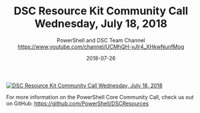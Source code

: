 ﻿---
title: DSC Resource Kit Community Call Wednesday, July 18, 2018
date: 2018-07-26
tags: PowerShell, Microsoft, English, CommunityCall, PowerShell Team
author: PowerShell and DSC Team Channel https://www.youtube.com/channel/UCMhQH-yJlr4_XHkwNunfMog
---

[![DSC Resource Kit Community Call Wednesday, July 18, 2018](https://i2.ytimg.com/vi/ursDhTcjr-Q/hqdefault.jpg "DSC Resource Kit Community Call Wednesday, July 18, 2018")](https://www.youtube.com/watch?v=ursDhTcjr-Q)

For more information on the PowerShell Core Community Call, check us out on GitHub: 
https://github.com/PowerShell/DSCResources
